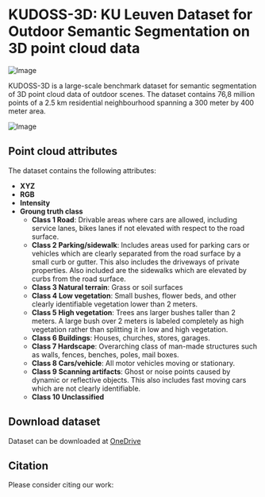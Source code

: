 # KUDOSS-3D: KU Leuven Dataset for Outdoor Semantic Segmentation on 3D point cloud data

![Image](screenshots/dataset_RGB_label_horo.png)

KUDOSS-3D is a large-scale benchmark dataset for semantic segmentation of 3D point cloud data of outdoor scenes. The dataset contains 76,8 million points of a 2.5 km residential neighbourhood spanning a 300 meter by 400 meter area. 

![Image](screenshots/Picture5.png)

## <a name="attributes"></a> Point cloud attributes 
The dataset contains the following attributes:
* **XYZ**
* **RGB**
* **Intensity**
* **Groung truth class**
  * **Class 1 Road**: Drivable areas where cars are allowed, including service lanes, bikes lanes if not elevated with respect to the road surface.
  * **Class 2 Parking/sidewalk**: Includes areas used for parking cars or vehicles which are clearly separated from the road surface by a small curb or gutter. This also includes the driveways of private properties. Also included are the sidewalks which are elevated by curbs from the road surface.
  * **Class 3 Natural terrain**: Grass or soil surfaces
  * **Class 4 Low vegetation**: Small bushes, flower beds, and other clearly identifiable vegetation lower than 2 meters.
  * **Class 5 High vegetation**: Trees ans larger bushes taller than 2 meters. A large bush over 2 meters is labeled completely as high vegetation rather than splitting it in low and high vegetation.
  * **Class 6 Buildings**: Houses, churches, stores, garages.
  * **Class 7 Hardscape**: Overarching class of man-made structures such as walls, fences, benches, poles, mail boxes.
  * **Class 8 Cars/vehicle**: All motor vehicles moving or stationary.
  * **Class 9 Scanning artifacts**: Ghost or noise points caused by dynamic or reflective objects. This also includes fast moving cars which are not clearly identifiable. 
  * **Class 10 Unclassified**

## <a name="download"></a> Download dataset
Dataset can be downloaded at [OneDrive](https://kuleuven-my.sharepoint.com/:f:/g/personal/lukas_mattheuwsen_kuleuven_be/EkXzHZTIOlBLgOJvk3tUhQsBmu7D90eFpSejS6js1GiaqQ)

## Citation
Please consider citing our work:

   



